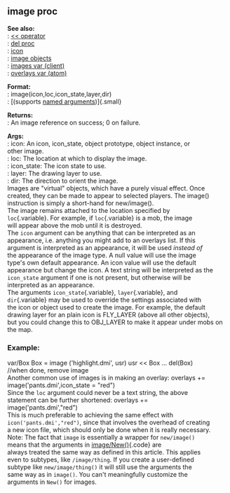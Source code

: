 ## image proc    
**See also:**    
:   [\<\< operator](/operator/%3c%3c)    
:   [del proc](/proc/del)    
:   [icon](/icon)    
:   [image objects](/image)    
:   [images var (client)](/client/var/images)    
:   [overlays var (atom)](/atom/var/overlays)    
<!-- -->    
**Format:**    
:   image(icon,loc,icon_state,layer,dir)    
:   [(supports [named arguments](/proc/arguments/named))]{.small}    
<!-- -->    
**Returns:**    
:   An image reference on success; 0 on failure.    
<!-- -->    
**Args:**    
:   icon: An icon, icon_state, object prototype, object instance, or    
    other image.    
:   loc: The location at which to display the image.    
:   icon_state: The icon state to use.    
:   layer: The drawing layer to use.    
:   dir: The direction to orient the image.    
Images are \"virtual\" objects, which have a purely visual effect. Once    
created, they can be made to appear to selected players. The image()    
instruction is simply a short-hand for new/image().    
The image remains attached to the location specified by    
`loc`{.variable}. For example, if `loc`{.variable} is a mob, the image    
will appear above the mob until it is destroyed.    
The `icon` argument can be anything that can be interpreted as an    
appearance, i.e. anything you might add to an overlays list. If this    
argument is interpreted as an appearance, it will be used *instead of*    
the appearance of the image type. A null value will use the image    
type\'s own default appearance. An icon value will use the default    
appearance but change the icon. A text string will be interpreted as the    
`icon_state` argument if one is not present, but otherwise will be    
interpreted as an appearance.    
The arguments `icon_state`{.variable}, `layer`{.variable}, and    
`dir`{.variable} may be used to override the settings associated with    
the icon or object used to create the image. For example, the default    
drawing layer for an plain icon is FLY_LAYER (above all other objects),    
but you could change this to OBJ_LAYER to make it appear under mobs on    
the map.    
### Example:    
var/Box Box = image (\'highlight.dmi\', usr) usr \<\< Box \... del(Box)    
//when done, remove image    
Another common use of images is in making an overlay: overlays +=    
image(\'pants.dmi\',icon_state = \"red\")    
Since the `loc` argument could never be a text string, the above    
statement can be further shortened: overlays +=    
image(\'pants.dmi\',\"red\")    
This is much preferable to achieving the same effect with    
`icon('pants.dmi',"red")`, since that involves the overhead of creating    
a new icon file, which should only be done when it is really necessary.    
Note: The fact that `image` is essentially a wrapper for `new/image()`    
means that the arguments in [image/New()](/datum/proc/New){.code} are    
always treated the same way as defined in this article. This applies    
even to subtypes, like `/image/thing`. If you create a user-defined    
subtype like `new/image/thing()` it will still use the arguments the    
same way as in `image()`. You can\'t meaningfully customize the    
arguments in `New()` for images.  